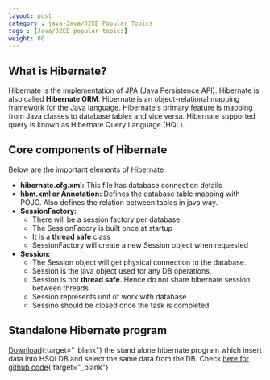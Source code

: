 ```yaml
---
layout: post
category : java-Java/J2EE Popular Topics
tags : [Java/J2EE popular topics]
weight: 80
---
```


## What is Hibernate?

Hibernate is the implementation of JPA (Java Persistence API). Hibernate is also called **Hibernate ORM**. Hibernate is an object-relational mapping framework for the Java language. Hibernate's primary feature is mapping from Java classes to database tables and vice versa. Hibernate supported query is known as Hibernate Query Language (HQL).

## Core components of Hibernate

Below are the important elements of Hibernate


 * **hibernate.cfg.xml:** This file has database connection details
 * **hbm.xml or Annotation:** Defines the database table mapping with POJO. Also defines the relation between tables in java way.
 * **SessionFactory:** 
   * There will be a session factory per database. 
   * The SessionFacory is built once at startup
   * It is a **thread safe** class
   * SessionFactory will create a new Session object when requested
 * **Session:**
   * The Session object will get physical connection to the database.
   * Session is the java object used for any DB operations.
   * Session is not **thread safe**. Hence do not share hibernate session between threads
   * Session represents unit of work with database
   * Sessino should be closed once the task is completed

## Standalone Hibernate program

[Download](https://github.com/ashismo/repositoryForMyBlog/blob/master/hibernate/HibernateExample.zip){:target="_blank"} the stand alone hibernate program which insert data into HSQLDB and select the same data from the DB.
Check [here for github code](https://github.com/ashismo/repositoryForMyBlog/blob/master/hibernate/HibernateExample){:target="_blank"}